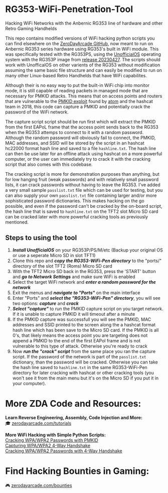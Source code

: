 # RG353-WiFi-Penetration-Tool
Hacking WiFi Networks with the Anbernic RG353 line of hardware and other Retro Gaming Handhelds

This repo contains modified versions of WiFi hacking python scripts you can find elsewhere on the <a href="https://github.com/ZeroDayArcade">ZeroDayArcade GitHub</a>, now meant to run on Anbernic RG353 series hardware using RG353's built in WiFi module. This was specifically tested with the RG353PS, using the <a href="https://github.com/RetroGFX/UnofficialOS">UnofficialOS</a> operating system with the RG353P image from <a href="https://github.com/RetroGFX/UnofficialOS/releases/tag/20230427">release 20230427</a>. The scripts should work with UnofficalOS on other varients of the RG353 without modification assuming the same basic file structure and can easily be modified to run on many other Linux-based Retro Handhelds that have WiFi capabilites.

Although their is no easy way to put the built-in WiFi chip into monitor mode, it is still capable of reading packets in managed mode that are necessary for PMKID attacks. This means that on access points and routers that are vulnerable to the <a href="https://hashcat.net/forum/thread-7717.html">PMKID exploit</a> found by <a href="https://hashcat.net/forum/user-1.html">atom</a> and the hashcat team in 2018, this code can capture a PMKID and potentially crack the password of the WiFi network. 

The capture script script should be run first which will extract the PMKID from the first EAPoL frame that the access point sends back to the RG353 when the RG353 attemps to connect to it with a random password. Although the random password will obviously fail to connect, the PMKID, MAC addresses, and SSID will be stored by the script in an hashcat hc22000 format hash line and saved to a file `hashline.txt`. The hash line can then be use later for an offline attack using hashcat on a more powerful computer, or the user can immediately try to crack it with the cracking script that also comes with this codebase. 

The cracking script is more for demonstration purposes than anything, but for low hanging fruit (weak passwords) and with relatively small password lists, it can crack passwords without having to leave the RG353. I've added a very small sample `passlist.txt` file which can be used for testing, but you can also supply your own `passlist.txt` file containing larger and/or more sophisticated password dictionaries. This makes hacking on the go possible, and even if the password can't be cracked by the on-board script, the hash line that is saved to `hashline.txt` on the TFT2 slot Micro SD card can be cracked later with more powerful cracking tools as previously mentioned. 

## Steps to using the tool

1. ***Install UnofficialOS*** on your RG353P/PS/M/etc (Backup your original OS or use a seperate Micro SD in slot TFT1)
2. Clone this repo and ***copy the RG353-WiFi-Pen directory*** to the "ports/" directory of the slot TFT2 (Roms) Micro SD card
3. With the TFT2 Micro SD back in the RG353, press the 'START' button and ***go to Network Settings*** and make sure WiFi is enabled
4. Select the target WiFi network and ***enter a random password for the network***
6. Exit the menus and ***navigate to "Ports"*** on the main interface
7. Enter "Ports" and ***select the "RG353-WiFi-Pen" directory***, you will see two options: ***capture*** and ***crack***
8. ***Select "capture"*** to run the PMKID capture script on you target network. If it is unable to capture PMKID it will timeout after a minute
9. If the PMKID capture was successfull you will see the PMKID, MAC addresses and SSID printed to the screen along the a hashcat format hash line which has been save to the Micro SD card. If the PMKID is all 0's, that likely means the access point you are targeting does not append a PMKID to the end of the first EAPol frame and is not vulnerable to this type of attack. Otherwise you're ready to crack
10. Now ***run the "crack" script*** from the same place you ran the capture script. If the password of the network is part of the `passlist.txt` dictionary, than the password will be cracked. Otherwise you can take the hash line saved to `hashline.txt` in the same RG353-WiFi-Pen directory for later cracking with hashcat or other cracking tools (you won't see it from the main menu but it's on the Micro SD if you put it in your computer).


# More ZDA Code and Resources:
**Learn Reverse Engineering, Assembly, Code Injection and More:**  
🎓  <a href="https://zerodayarcade.com/tutorials">zerodayarcade.com/tutorials</a> 

**More WiFi Hacking with Simple Python Scripts:**  
<a href="https://github.com/ZeroDayArcade/wpa-password-cracking-with-pmkid/">Cracking WPA/WPA2 Passwords with PMKID</a>  
<a href="https://github.com/ZeroDayArcade/capture-handshake-wpa-wifi-hacking">Capturing WPA/WPA2 4-Way Handshake</a>  
<a href="https://github.com/ZeroDayArcade/cracking-wpa-with-handshake">Cracking WPA/WPA2 Passwords with 4-Way Handshake</a>  


# Find Hacking Bounties in Gaming:
🎮  <a href="https://zerodayarcade.com/bounties">zerodayarcade.com/bounties</a>



